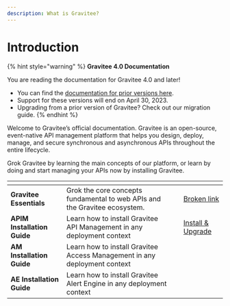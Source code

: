 ```yaml
---
description: What is Gravitee?
---
```


# Introduction

{% hint style="warning" %}
**Gravitee 4.0 Documentation**

You are reading the documentation for Gravitee 4.0 and later!&#x20;

* You can find the [documentation for prior versions here](https://docs.gravitee.io/).&#x20;
* Support for these versions will end on April 30, 2023.
* Upgrading from a prior version of Gravitee? Check out our migration guide.
{% endhint %}

Welcome to Gravitee’s official documentation. Gravitee is an open-source, event-native API management platform that helps you design, deploy, manage, and secure synchronous and asynchronous APIs throughout the entire lifecycle.&#x20;

Grok Gravitee by learning the main concepts of our platform, or learn by doing and start managing your APIs now by installing Gravitee.&#x20;

<table data-card-size="large" data-view="cards"><thead><tr><th></th><th></th><th></th><th data-hidden data-card-target data-type="content-ref"></th></tr></thead><tbody><tr><td><strong>Gravitee Essentials</strong></td><td>Grok the core concepts fundamental to web APIs and the Gravitee ecosystem.</td><td></td><td><a href="broken-reference">Broken link</a></td></tr><tr><td><strong>APIM Installation Guide</strong></td><td>Learn how to install Gravitee API Management in any deployment context</td><td></td><td><a href="https://app.gitbook.com/s/ZOkrVhrgwaygGUoFNHRF/getting-started/install-and-upgrade">Install &#x26; Upgrade</a></td></tr><tr><td><strong>AM Installation Guide</strong></td><td>Learn how to install Gravitee Access Management in any deployment context</td><td></td><td></td></tr><tr><td><strong>AE Installation Guide</strong></td><td>Learn how to install Gravitee Alert Engine in any deployment context</td><td></td><td></td></tr></tbody></table>
